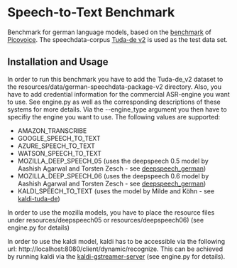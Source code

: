 # Speech-to-Text Benchmark

Benchmark for german language models, based on the [benchmark]((https://github.com/Picovoice/speech-to-text-benchmark)) of [Picovoice](https://picovoice.ai).
 The speechdata-corpus [Tuda-de v2](https://www.inf.uni-hamburg.de/en/inst/ab/lt/resources/data/acoustic-models.html) is used as the test data set. 

## Installation and Usage

In order to run this benchmark you have to add the Tuda-de_v2 dataset to the resources/data/german-speechdata-package-v2 directory. Also, you have to add credential information for the commercial ASR-engine you want to use. See engine.py as well as the corresponding descriptions of these systems for more details. Via the --engine_type argument you then have to specifiy the engine you want to use. The following values are supported: 
* AMAZON_TRANSCRIBE
* GOOGLE_SPEECH_TO_TEXT
* AZURE_SPEECH_TO_TEXT
* WATSON_SPEECH_TO_TEXT
* MOZILLA_DEEP_SPEECH_05 (uses the deepspeech 0.5 model by Aashish Agarwal and Torsten Zesch - see [deepspeech_german](https://github.com/AASHISHAG/deepspeech-german))
* MOZILLA_DEEP_SPEECH_06 (uses the deepspeech 0.6 model by Aashish Agarwal and Torsten Zesch - see [deepspeech_german](https://github.com/AASHISHAG/deepspeech-german))
* KALDI_SPEECH_TO_TEXT (uses the model by Milde and Köhn - see [kaldi-tuda-de](https://github.com/uhh-lt/kaldi-tuda-de))

In order to use the mozilla models, you have to place the resource files under resources/deepspeech05 or resources/deepspeech06) (see engine.py for details)

In order to use the kaldi model, kaldi has to be accessible via the following url: http://localhost:8080/client/dynamic/recognize. This can be achieved by running kaldi via the [kaldi-gstreamer-server](https://github.com/alumae/kaldi-gstreamer-server) (see engine.py for details). 
